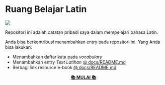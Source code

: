 # Ruang Belajar Latin

![](image/docendo-disimus.jpg)

Repositori ini adalah catatan pribadi saya dalam mempelajari bahasa Latin.

Anda bisa berkontribusi menambahkan entry pada repositori ini. Yang Anda bisa lakukan:
- Menambahkan daftar kata pada _vocabulary_
- Menambahkan entry _Text Latihan_ [@ docs/README.md](docs/README.md)
- Berbagi link resource e-book [@ docs/README.md](docs/README.md)

<p align=center>
  <a href="https://pujangga123.github.io/ruang-belajar-latin"><b>📚 MULAI 📚</b></a>
</p>

